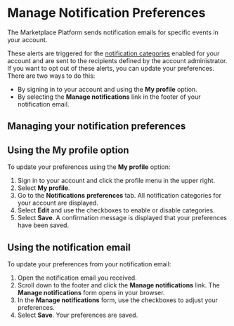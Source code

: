 # Manage Notification Preferences

The Marketplace Platform sends notification emails for specific events in your account.

These alerts are triggered for the [notification categories](../../../modules-and-features/settings/notifications/#notification_types) enabled for your account and are sent to the recipients defined by the account administrator. If you want to opt out of these alerts, you can update your preferences. There are two ways to do this:&#x20;

* By signing in to your account and using the **My profile** option.
* By selecting the **Manage notifications** link in the footer of your notification email.&#x20;

## Managing your notification preferences

## Using the My profile option

To update your preferences using the **My profile** option:

1. Sign in to your account and click the profile menu in the upper right.
2. Select **My profile**.
3. Go to the **Notifications** **preferences** tab. All notification categories for your account are displayed.
4. Select **Edit** and use the checkboxes to enable or disable categories.
5. Select **Save**. A confirmation message is displayed that your preferences have been saved.

## Using the notification email

To update your preferences from your notification email:

1. Open the notification email you received.
2. Scroll down to the footer and click the **Manage notifications** link. The **Manage notifications** form opens in your browser.
3. In the **Manage notifications** form, use the checkboxes to adjust your preferences.
4. Select **Save**. Your preferences are saved.&#x20;
